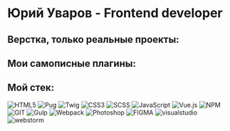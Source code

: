 # Юрий Уваров - Frontend developer

## Верстка, только реальные проекты:

## Мои самописные плагины:

## Мой стек:
![HTML5](https://img.shields.io/badge/HTML5-rgb(19,27,40)?style=for-the-badge&logo=HTML5)
![Pug](https://img.shields.io/badge/Pug-rgb(19,27,40)?style=for-the-badge&logo=Pug)
![Twig](https://img.shields.io/badge/TWIG-rgb(19,27,40)?style=for-the-badge&logo=Thymeleaf)
![CSS3](https://img.shields.io/badge/CSS3-rgb(19,27,40)?style=for-the-badge&logo=CSS3)
![SCSS](https://img.shields.io/badge/SCSS-rgb(19,27,40)?style=for-the-badge&logo=SASS)
![JavaScript](https://img.shields.io/badge/JavaScript-rgb(19,27,40)?style=for-the-badge&logo=JavaScript)
![Vue.js](https://img.shields.io/badge/Vue.js-rgb(19,27,40)?style=for-the-badge&logo=Vue.js)
![NPM](https://img.shields.io/badge/NPM-rgb(19,27,40)?style=for-the-badge&logo=NPM)
![GIT](https://img.shields.io/badge/GIT-rgb(19,27,40)?style=for-the-badge&logo=GIT)
![Gulp](https://img.shields.io/badge/Gulp-rgb(19,27,40)?style=for-the-badge&logo=Gulp)
![Webpack](https://img.shields.io/badge/Webpack-rgb(19,27,40)?style=for-the-badge&logo=Webpack)
![Photoshop](https://img.shields.io/badge/Photoshop-rgb(19,27,40)?style=for-the-badge&logo=adobephotoshop)
![FIGMA](https://img.shields.io/badge/Figma-rgb(19,27,40)?style=for-the-badge&logo=figma)
![visualstudio](https://img.shields.io/badge/vscode-rgb(19,27,40)?style=for-the-badge&logo=visualstudio)
![webstorm](https://img.shields.io/badge/webstorm-rgb(19,27,40)?style=for-the-badge&logo=webstorm)
